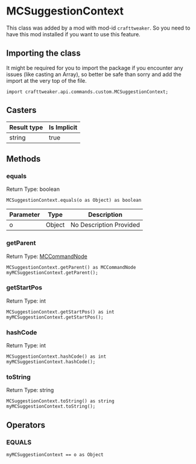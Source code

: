 # MCSuggestionContext

This class was added by a mod with mod-id `crafttweaker`. So you need to have this mod installed if you want to use this feature.

## Importing the class

It might be required for you to import the package if you encounter any issues (like casting an Array), so better be safe than sorry and add the import at the very top of the file.
```zenscript
import crafttweaker.api.commands.custom.MCSuggestionContext;
```


## Casters

| Result type | Is Implicit |
|-------------|-------------|
| string | true |

## Methods

### equals

Return Type: boolean

```zenscript
MCSuggestionContext.equals(o as Object) as boolean
```
| Parameter | Type | Description |
|-----------|------|-------------|
| o | Object | No Description Provided |
### getParent

Return Type: [MCCommandNode](/vanilla/api/commands/custom/MCCommandNode)

```zenscript
MCSuggestionContext.getParent() as MCCommandNode
myMCSuggestionContext.getParent();
```
### getStartPos

Return Type: int

```zenscript
MCSuggestionContext.getStartPos() as int
myMCSuggestionContext.getStartPos();
```
### hashCode

Return Type: int

```zenscript
MCSuggestionContext.hashCode() as int
myMCSuggestionContext.hashCode();
```
### toString

Return Type: string

```zenscript
MCSuggestionContext.toString() as string
myMCSuggestionContext.toString();
```

## Operators

### EQUALS

```zenscript
myMCSuggestionContext == o as Object
```



